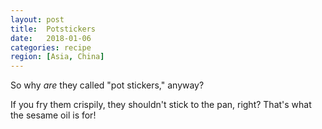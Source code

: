 ```yaml
---
layout: post
title:  Potstickers
date:   2018-01-06
categories: recipe
region: [Asia, China]
---
```


So why *are* they called "pot stickers," anyway?

If you fry them crispily, they shouldn't stick to the pan, right?  That's what the sesame oil is for!
